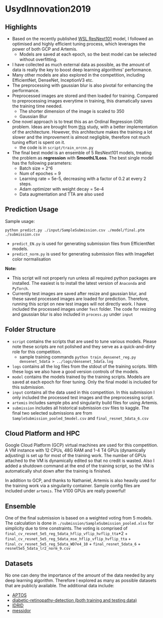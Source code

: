 # UsydInnovation2019

## Highlights
- Based on the recently published [WSL ResNext101](https://pytorch.org/hub/facebookresearch_WSL-Images_resnext/) model, I followed an optimised and highly efficient tuning process, which leverages the power of both GCP and Artemis. 
  - Models are saved at each epoch, so the best model can be selected without overfitting.
- I have collected as much external data as possible, as the amount of data is really the key to boost deep learning algorithms' performance.
- Many other models are also explored in the competition, including EfficientNet, DenseNet, InceptionV3 etc. 
- The preprocessing with gaussian blur is also pivotal for enhancing the performance.
- Preprocessed images are stored and then loaded for training. Compared to preprocessing images everytime in training, this dramatically saves the training time needed.
  - The shorter dimension of the image is scaled to 350
  - Gaussian Blur
- One novel approach is to treat this as an Ordinal Regression (OR) problem. Ideas are brought from [this](https://ieeexplore.ieee.org/document/7780901) study, with a better implementation of the architecture. However, this architecture makes the training a lot slower and the improvement is almost negligible, therefore not much tuning effort is spent on it.
  - the code is in `script/train_orcnn.py`
- The final best model is an ensemble of 5 ResNext101 models, treating the problem as **regression** with **SmoothL1Loss**. The best single model has the following parameters:
  - Batch size = 2^6
  - Num of epoches = 9
  - Learning rate = 5e-5, decreasing with a factor of 0.2 at every 2 steps.
  - Adam optimizer with weight decay = 5e-4
  - Data augmentation and TTA are also used

## Prediction Usage
Sample usage:
```shell
python predict.py ./input/SampleSubmission.csv ./model/final.ptm ./submission.csv
```
- `predict_EN.py` is used for generating submission files from EfficientNet models.
- `predict_norm.py` is used for generating submission files with ImageNet color normalisation

**Note:**
 - This script will not properly run unless all required python packages are installed. The easiest is to install the latest version of `Anaconda` and `PyTorch`.
 - Currently test images are saved after resize and gaussian blur, and these saved processed images are loaded for prediction. Therefore, running this script on new test images will not directly work. I have included the processed images under `Test` folder. The code for resizing and gaussian blur is also included in `process.py` under `input`

## Folder Structure
- `script` contains the scripts that are used to tune various models. Please note these scripts are not polished and they serve as a quick-and-dirty role for this competition.
  - sample training commands `python train_densenet_reg.py densenet_5data > ../logs/densenet_5data.log`
- `logs` contains all the log files from the stdout of the training scripts. With these logs we also have a good version controls of the models.
- `model` contains the models trained by the training scripts. Models are saved at each epoch for finer tuning. Only the final model is included for this submission.
- `input` contains all the data used in this competition. In this submission I only included the processed test images and the preprocessing script.
- `artemis` includes sample pbs and singularity build files for using Artemis.
- `submission` includes all historical submission csv files to kaggle. The final two selected submissions are from `SampleSubmission_pooled_5model.csv` and `final_resnet_5data_6.csv`

## Cloud Platform and HPC
Google Cloud Platform (GCP) virtual machines are used for this competition. A VM instance with 12 CPUs, 48G RAM and 1-4 T4 GPUs (dynamically adjusting) is set up for most of the training work.
The number of GPUs attached to the VM is dynamically edited so that no credit is wasted. Also I added a shutdown command at the end of the training script, so the VM is automatically shut down after the training is finished.

In addition to GCP, and thanks to Nathaniel, Artemis is also heavily used for the training work via a singularity container. Sample config files are included under `artemis`. The V100 GPUs are really powerful!

## Ensemble
One of the final submission is based on a weighted voting from 5 models. The calculation is done in `./submission/SampleSubmission_pooled.xlsx` for simplicity due to time constraints. The voting is comprised of `final_cv_resnet_5e5_reg_5data_hflip_vflip_hvflip_tta`*2 + `final_cv_resnet_5e5_reg_5data_mse_hflip_vflip_hvflip_tta` + `final_cv_resnet_5e5_reg_5data_WD7e4_10` + `final_resnet_5data_6` + `resnet5e5_5data_lr2_norm_9.csv`

## Datasets

No one can deny the importance of the amount of the data needed by any deep learning algorithm. Therefore I explored as many as possible datasets that are publicly available. The additional data include:
- [APTOS](https://www.kaggle.com/c/aptos2019-blindness-detection)
- [diabetic-retinopathy-detection (both training and testing data)](https://www.kaggle.com/c/diabetic-retinopathy-detection)
- [IDRID](https://ieee-dataport.org/open-access/indian-diabetic-retinopathy-image-dataset-idrid)
- [messidor](http://www.adcis.net/en/third-party/messidor/)
